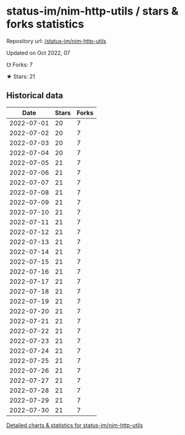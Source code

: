 # status-im/nim-http-utils / stars & forks statistics

Repository url: [/status-im/nim-http-utils](https://github.com/status-im/nim-http-utils)

Updated on Oct 2022, 07

☋ Forks: 7

★ Stars: 21

## Historical data
| Date | Stars | Forks |
|------|-------|-------|
| 2022-07-01 | 20 | 7 | 
| 2022-07-02 | 20 | 7 | 
| 2022-07-03 | 20 | 7 | 
| 2022-07-04 | 20 | 7 | 
| 2022-07-05 | 21 | 7 | 
| 2022-07-06 | 21 | 7 | 
| 2022-07-07 | 21 | 7 | 
| 2022-07-08 | 21 | 7 | 
| 2022-07-09 | 21 | 7 | 
| 2022-07-10 | 21 | 7 | 
| 2022-07-11 | 21 | 7 | 
| 2022-07-12 | 21 | 7 | 
| 2022-07-13 | 21 | 7 | 
| 2022-07-14 | 21 | 7 | 
| 2022-07-15 | 21 | 7 | 
| 2022-07-16 | 21 | 7 | 
| 2022-07-17 | 21 | 7 | 
| 2022-07-18 | 21 | 7 | 
| 2022-07-19 | 21 | 7 | 
| 2022-07-20 | 21 | 7 | 
| 2022-07-21 | 21 | 7 | 
| 2022-07-22 | 21 | 7 | 
| 2022-07-23 | 21 | 7 | 
| 2022-07-24 | 21 | 7 | 
| 2022-07-25 | 21 | 7 | 
| 2022-07-26 | 21 | 7 | 
| 2022-07-27 | 21 | 7 | 
| 2022-07-28 | 21 | 7 | 
| 2022-07-29 | 21 | 7 | 
| 2022-07-30 | 21 | 7 | 


[Detailed charts & statistics for status-im/nim-http-utils](https://reviewgithub.com/rep/status-im/nim-http-utils)
